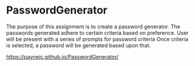 # PasswordGenerator
The purpose of this assignment is to create a password generator.
The passwords generated adhere to certain criteria based on preference. 
User will be present with a series of prompts for password criteria
Once criteria is selected, a password will be generated based upon that. 

https://paynejc.github.io/PasswordGenerator/

